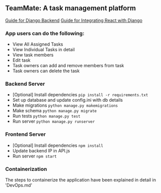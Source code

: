 ## TeamMate: A task management platform
[Guide for Django Backend](https://www.w3schools.com/django/)
[Guide for Integrating React with Django](https://medium.com/@devsumitg/how-to-connect-reactjs-django-framework-c5ba268cb8be)

### App users can do the following:
- View All Assigned Tasks
- View Individual Tasks in detail
- View task members
- Edit task
- Task owners can add and remove members from task
- Task owners can delete the task

### Backend Server
- [Optional] Install dependencies ```pip install -r requirements.txt```
- Set up database and update config.ini with db details
- Make migrations ```python manage.py makemigrations```
- Make schema ```python manage.py migrate```
- Run tests ```python manage.py test```
- Run server ```python manage.py runserver```

### Frontend Server
- [Optional] Install dependencies ```npm install```
- Update backend IP in API.js
- Run server ```npm start```

### Containerization
The steps to containerize the application have been explained in detail in 'DevOps.md'